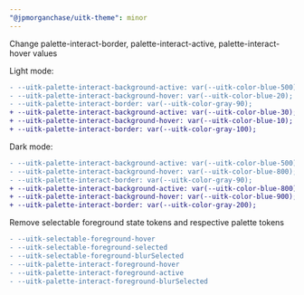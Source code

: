 ```yaml
---
"@jpmorganchase/uitk-theme": minor
---
```


Change palette-interact-border, palette-interact-active, palette-interact-hover values

Light mode:

```diff
- --uitk-palette-interact-background-active: var(--uitk-color-blue-500);
- --uitk-palette-interact-background-hover: var(--uitk-color-blue-20);
- --uitk-palette-interact-border: var(--uitk-color-gray-90);
+ --uitk-palette-interact-background-active: var(--uitk-color-blue-30);
+ --uitk-palette-interact-background-hover: var(--uitk-color-blue-10);
+ --uitk-palette-interact-border: var(--uitk-color-gray-100);
```

Dark mode:

```diff
- --uitk-palette-interact-background-active: var(--uitk-color-blue-500);
- --uitk-palette-interact-background-hover: var(--uitk-color-blue-800);
- --uitk-palette-interact-border: var(--uitk-color-gray-90);
+ --uitk-palette-interact-background-active: var(--uitk-color-blue-800);
+ --uitk-palette-interact-background-hover: var(--uitk-color-blue-900);
+ --uitk-palette-interact-border: var(--uitk-color-gray-200);
```

Remove selectable foreground state tokens and respective palette tokens

```diff
- --uitk-selectable-foreground-hover
- --uitk-selectable-foreground-selected
- --uitk-selectable-foreground-blurSelected
- --uitk-palette-interact-foreground-hover
- --uitk-palette-interact-foreground-active
- --uitk-palette-interact-foreground-blurSelected
```